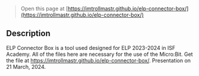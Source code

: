 
> Open this page at [https://imtrollmastr.github.io/elp-connector-box/](https://imtrollmastr.github.io/elp-connector-box/)

## Description
ELP Connector Box is a tool used designed for ELP 2023-2024 in ISF Academy. All of the files here are necessary for the use of the Micro:Bit. Get the file at https://imtrollmastr.github.io/elp-connector-box/. Presentation on 21 March, 2024.


<script src="https://makecode.com/gh-pages-embed.js"></script><script>makeCodeRender("{{ site.makecode.home_url }}", "{{ site.github.owner_name }}/{{ site.github.repository_name }}");</script>
